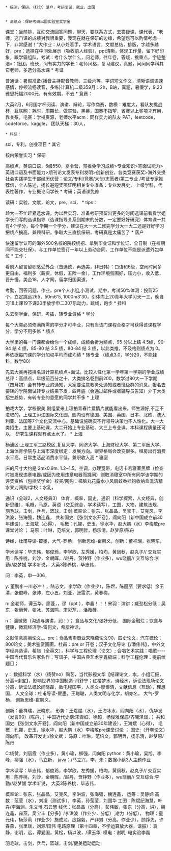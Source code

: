 
	* 综测，保研，（打分）落户，考研复试，就业，出国


	* 高绩点：保研考研出国实验室奖学金

课堂：坐前排，互动交流回答问题，聊天，要联系方式，去答疑课，课代表，“老师，这门课的成绩对我很重要，我现在就在保研的边缘，希望您可以酌情考虑一下，非常感谢！”大作业：从小处着手，学术语言，文献总结，排版，字越多越好，pre：选择在中间处展示（吸收前人经验），ppt清晰，体现工作量，留下好印象，跟学霸组队，考试：考什么学什么，问老师，往年卷，答疑，挑重点，字迹整洁x：社团，班长，问有实力的学长：老师风格，复习建议，真题，问问同学科其它老师，多选分高水课
	* 考证

普通话：暑假准备{播音主持配音教师，三级六等，字词短文作文，清晰语调语速感情，停顿流畅读音，多练}计算机二级359月：2h，B站，真题，暑假学，9.23雅思托福2000元，有有效期，不去
	* 竞赛：

大英2月，6月国才杯阅读、演讲、辩论，写作商赛，数模：难度大，看队友挑战杯，互联网：耗时，周期长，做实验，黑幕，国赛不指望，省赛以上奖项才有用，靠关系，电赛：学校资源，老师水平acm：同样实力的队友
PAT，leetcode，codeforce，kaggle，
团队天梯：30人，

	* 科研：

sci，专利，创业项目
	* 其它

校内荣誉实习
	* 保研

高绩点，英语口语，6级550，夏令营，预推免学习成绩>专业知识>笔面试能力>英语口语及书面能力>期刊论文发表专利发明>创新创业，各类竞赛获奖>海外交换社会实践学生干部经历优营：论文/专利/竞赛/大创/志愿者/第二专业 /考证专家推荐信，个人陈述，扬长避短奖项证明相关专业准备：专业发展史， 上级学科，代表性著作，专业概论问学长
	* 考研；英语课免修

读研：实验，文献，论文，pre，sci，
	* tips：

趁大一不忙赶紧选水课，为以后实习、准备考研预留出更多的时间选课前看看学姐学长们写的选课指导（选课指导关系到期末的分数，一定要好好研究）体育课一共有4个学分，每个学期一个学分，建议在大一大二修完学分大一大二还是好好学习把绩点搞高，兼顾科研，争取大三直接保研，考研真是太痛苦了
	* 落户

快速留学认可的海外500名校的院校统招、拿到毕业证和学位证、全日制（在校期间不能交社保）、与工作单位签订一年以上劳动合同、工作单位不能是派遣外包单位
	* 工作：

看前人留言留职感受外企（首选欧，再选美，非日韩）：口语和6级，空闲时间多更自由，福利多（薪资，休假，五险一金），工作环境氛围好，压力小，收入低，晋升慢，美企18，人才网，留学归国渠道，
	* 

考勤，回答问题，作业，pre个人小组,小测试，期中，考试50%体测：投篮25个，立定跳远265，50m6'5, 1000m3'30，引体向上20青年大学习天一三，晚自习18上课19下课20半放学申二307乐动力，跳绳，跑步
	* 挂科

失去奖学金，保研，考插，转专业资格
	* 学分

每个大类必须修满所需的学分才可毕业，只有当该门课程合格才可获得该课程学分，学分不用多修
	* 绩点

大学里的每一门课都会给你一个成绩，成绩会折为绩点，95 分以上结 4.5绩，90-94 结 4 绩，85-90 结 3.5 绩，80-84 结 3 绩，以此类推，不及格则绩点为 0。再依据每门课的学分加权平均而成均绩
	* 转专业 （绩点3.0，学分20，不能挂科，数学80）

先去大类再按排名进计算机绩点+面试。比较人性化第一学年第一学期的学业成绩总评：高绩点，年级前百分之十，大类排名卷到前200，数学过80大一下学期（四月初）会有转专业的通知，大家要注意教务处通知或者班级群的消息。报名去要转的学院面试转专业结果下发：四月底（会通过邮件或者辅导员告知）介于大类招生趋势，有转专业的意愿的同学并不多
	* 上理

拍戏大学，学校很美  剧组爱来上理拍青春片爱情片就能看出来。师生源好,不乏不进取的。上理工沪江国际文化园，园内设有德国、美国、英国、日本、北欧、澳大利亚、法国等7个文化交流中心。基础设施确实不行领导决策也不人性化。大一大类招生，主要上基础课，大二开始上专业基础、大三上专业课。本科课程质量还可以， 研究生课程就有点太水了。
	* 上海

杨浦区:上理工军工路校区,复旦大学、同济大学、上海财经大学、第二军医大学、上海体育学院与上海市深度绑定：发展方向。眼界格局会改变很多。租房出行消费水平高，日常生活品消费水平低。兼职收入高
	* 寝室

床的尺寸大约是 2mx0.9m. 1.2~1.5。空调，办理宽带，电话卡若寝室黑牌（检查时被发现违章电器/或因为使用违章电器而跳闸）则取消寝室中所有同学该学期的评奖资格（包括奖学金）校买/网购：樟脑丸花露水小风扇蚊香挂钩收纳盒洗洁精水果刀网购/学校：水乳，


通识（全球2，人文经典3）
体育，概率，国史，通识（科学探索，人文经典，创新思维），毛概，马原，英语（交互综合，学术读写），工图，大物，建筑法规，
羽毛球，击剑，乒乓，篮球，击剑
概率论：张东，张晶晶，吴宝丰，艾克风，李洪波，张海强，魏连鑫，
共和国史:【张剑文水开卷】，阎向阳（新中国成立前30年建设），王海斌（心得），
毛概：孔娜，史玉，徐水华，赵大鹏（水）李梅敬pre课堂讨论 ；
马原：叶琳，范培文，郭明哲，杨乐清，赵梦原/陈舟

诗经，杜甫导读-翟墨，大气-罗杨，
创新思维-崔鹏义，创新：董祥瑞，张晓东，

学术读写：毕志伟，郁俊玲，李学欣，左秀媛，柏均，黄凤秋，赵丸子//
交互实用：陈养桃，刘沙，金朝晖，/赵丹，贺铮野（作业多），wu晓丽//
交互综合:李勤//赵梦媛
学术听说，
大英3陈养桃，毕志伟，

问：李英，申一306，

y:
董鹏李一川必冲！，陆志文，李学欣（作业少），陈煜，陈丽丽（要求低）余玉清，张俊峰，张帅，左小五，刘亚，张雷洪，黄春梅，

n:
金老师，谭玉华，廖蓬，，谬（ppt ），李鑫！！！宋羽：演讲；臧劲松分低；吴东，张丽芳，张冰，苏海鸣，宋彩芹，，潘薇薇，

n：
潘微微（沟通与演讲，润！）； 食品与文化/张妤分低， 国际金融烂；饮食与健康，微观经济学-雷何文，希腊神话，

文献信息高丽论文。。pre；食品售卖商业宋晓燕论文90，四史论文，汽车概论：800论文；美术鉴赏画画，杜甫：pre or 开卷；汉子文化导论【/潘伟伟】，中外文学经典选读，希腊（全英文），科学与工程伦理（论文）; 合唱艺术实践：唱歌----中国当代音乐名家名作：写谱子，中国古典艺术李鑫极端；科学工程伦理：提前给题目；

y：
数据科学（水）（杨赞no）陶艺，当代影视文华【结课论文，水，小组汇报，分高=谢宝】，影响世界的中国制造-肖舒宁；红楼梦水，诗经水，诉讼法现场论文分高，诉讼法概论闫晓磊，数电程国平，人类文-廖煜清，文献信息（互动），理想国，
人文全球：杜甫导读-翟墨，王聪聪，人类文明与化学，胡亦名，
大气-罗杨，
创新思维-崔鹏义，

创新：董祥瑞，张晓东，
形势：王煜焜（水），王海冰水，阎向阳（水），仇华发（发言90）/陈舟，；
中国近代史纲:宋青红，徐超，杨俊难保底/齐曦泽润，；
共和国史:【张剑文水开卷】，阎向阳（新中国成立前30年建设），王海斌（心得），
毛概：孔娜，史玉，徐水华，赵大鹏（水）李梅敬pre课堂讨论 ；
国史:（开卷论文）阎向阳，
改革开发史:/徐文斌；
马原：叶琳，范培文，郭明哲，杨乐清，赵梦原/陈舟

C:杨赞，刘丽霞（作业多），黄小瑜，柳强，闫向阳
python：黄小瑜，吴旭，李峰，柳强（水），马立新，
java：/马立兴，李，朱；数据小组3人主题作业

学术读写：毕志伟，郁俊玲，李学欣，左秀媛，柏均，黄凤秋，赵丸子//
交互实用：陈养桃，刘沙，金朝晖，/赵丹，贺铮野（作业多），wu晓丽//
交互综合:李勤//赵梦媛
学术听说，
大英3陈养桃，毕志伟，

概率论：张东，张晶晶，艾克风，李洪波，张海强，魏连鑫，
运筹：吴静娴
高数：范莹（水），刘凌（测试多），李英，孙莹莹，刘国华
工图：陈斌纪海慧，叶卉/李海渊，朱文博,石云慧
线代：张晶晶（分高），彭伟敏，张东（分高，讲），魏连鑫，雍燕，吴宝丰【分多】/李洪波（作业少，分低）,谢力（分低），
物理：童元伟，杨莎莉（作业少）施成龙，庞锦毅，严非男（分高，作业少），顾铮先，许春燕，张里瑶，刘源/田伟
电路原理（第十四章，不学运算放大器，谐振）：袁静，谢明，远，谭爱国，黄松，杨以波，/谭玉华;
模电：谢明; 
电实验李磊

羽毛球，击剑，乒乓，篮球，击剑/健美运动运动;